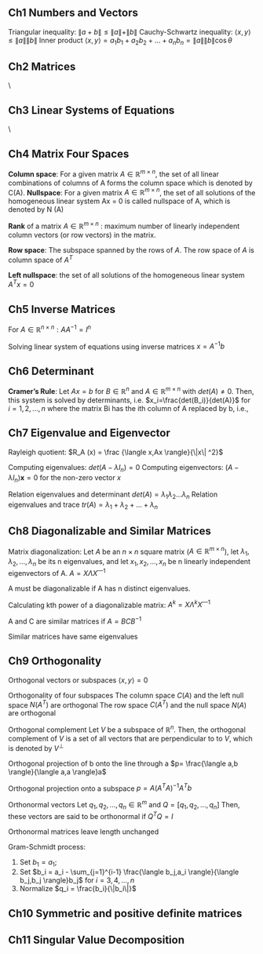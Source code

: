 ## Ch1 Numbers and Vectors
Triangular inequality:
$\|a+b\| ≤ \|a\|+\|b\|$
Cauchy-Schwartz inequality:
$\langle x,y \rangle ≤ \|a\| \|b\|$
Inner product
$\langle x,y \rangle = a_1b_1 + a_2b_2 +. . . + a_nb_n = \|a\|\|b\|\cos \theta$

## Ch2 Matrices
\\
## Ch3 Linear Systems of Equations
\\
## Ch4 Matrix Four Spaces
**Column space**: For a given matrix $A \in \mathbb{R}^{m\times n}$, the set of all linear combinations of columns of A forms the column space which is denoted by C(A).
**Nullspace**: For a given matrix $A \in \mathbb{R}^{m\times n}$, the set of all solutions of the homogeneous linear system Ax = 0 is called nullspace of A, which is denoted by N (A)

**Rank** of a matrix $A \in \mathbb{R}^{m\times n}$ : maximum number of linearly independent column vectors (or row vectors) in the matrix.

**Row space**: The subspace spanned by the rows of $A$. The row space of $A$ is column space of $A^T$

**Left nullspace**: the set of all solutions of the homogeneous linear system $A^T x = 0$

## Ch5 Inverse Matrices
For $A \in \mathbb{R}^{n\times n}:  AA^{-1}=I^n$

Solving linear system of equations using inverse matrices
$x = A^{-1}b$

## Ch6 Determinant
**Cramer’s Rule**:
Let $Ax= b$ for $B \in \mathbb{R}^{n}$ and $A \in \mathbb{R}^{m\times n}$ with $det(A) ≠ 0$. Then, this system is solved by determinants, i.e.
$x_i=\frac{det(B_i)}{det(A)}$ for $i = 1,2,...,n$
where the matrix Bi has the ith column of A replaced by b, i.e.,

## Ch7 Eigenvalue and Eigenvector
Rayleigh quotient:
$R_A (x) = \frac {\langle x,Ax \rangle}{\|x\| ^2}$

Computing eigenvalues:
$det(A - \lambda I_n) = 0$
Computing eigenvectors:
$(A - \lambda I_n) \mathbf{x} = 0 \text{ for the non-zero vector } x$

Relation eigenvalues and determinant
$det(A) = \lambda _1  \lambda _2 ...  \lambda _n$
Relation eigenvalues and trace
$tr(A) = \lambda _1 + \lambda _2 + ... + \lambda _n$
## Ch8 Diagonalizable and Similar Matrices
Matrix diagonalization:
Let $A$ be an $n \times n$ square matrix ($A \in \mathbb{R}^{m\times n}$), let $\lambda _1,  \lambda _2, ...,  \lambda _n$ be its n eigenvalues, and let $x_1, x_2, . . . , x_n$ be n linearly independent eigenvectors of A.
$A = X \Lambda X^{—1}$

A must be diagonalizable if A has n distinct eigenvalues.

Calculating kth power of a diagonalizable matrix:
$A^k = X \Lambda ^k X^{—1}$

A and C are similar matrices if $A = BCB^{-1}$

Similar matrices have same eigenvalues
## Ch9 Orthogonality
Orthogonal vectors or subspaces
$\langle x,y \rangle = 0$

Orthogonality of four subspaces
The column space $C(A)$ and the left null space $N (A^T)$ are orthogonal
The row space $C(A^T )$ and the null space $N (A)$ are orthogonal

Orthogonal complement
Let $V$ be a subspace of $\mathbb{R}^n$. Then, the orthogonal complement of $V$ is a set of all vectors that are perpendicular to to $V$, which is denoted by $V^{\bot}$

Orthogonal projection of b onto the line through a
$p= \frac{\langle a,b \rangle}{\langle a,a \rangle}a$

Orthogonal projection onto a subspace
$p= A(A^TA)^{-1}A^T b$

Orthonormal vectors
Let $q_1, q_2, . . . , q_n \in \mathbb{R}^m$ and $Q = [ q_1, q_2, . . . , q_n ]$ Then, these vectors are said to be orthonormal if $Q^T Q= I$

Orthonormal matrices leave length unchanged

Gram-Schmidt process:
1) Set $b_1 = a_1$;
2) Set $b_i = a_i - \sum_{j=1}^{i-1} \frac{\langle b_j,a_i \rangle}{\langle b_j,b_j \rangle}b_j$ for $i = 3,4,...,n$
3) Normalize $q_i = \frac{b_i}{\|b_i\|}$

## Ch10 Symmetric and positive definite matrices

## Ch11 Singular Value Decomposition